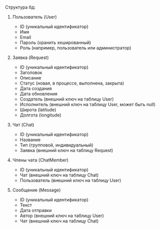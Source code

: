 Структура бд:
1) Пользователь (User)
    * ID (уникальный идентификатор)
    * Имя
    * Email
    * Пароль (хранить хешированный)
    * Роль (например, пользователь или администратор)

2) Заявка (Request)
    * ID (уникальный идентификатор)
    * Заголовок
    * Описание
    * Статус (новая, в процессе, выполнена, закрыта)
    * Дата создания
    * Дата обновления
    * Создатель (внешний ключ на таблицу User)
    * Исполнитель (внешний ключ на таблицу User, может быть null)
    * Широта (latitude)
    * Долгота (longitude)

3) Чат (Chat)
    * ID (уникальный идентификатор)
    * Название
    * Тип (групповой, индивидуальный)
    * Заявка (внешний ключ на таблицу Request)

4) Члены чата (ChatMember)
    * ID (уникальный идентификатор)
    * Чат (внешний ключ на таблицу Chat)
    * Пользователь (внешний ключ на таблицу User)

5) Сообщение (Message)
    * ID (уникальный идентификатор)
    * Текст
    * Дата отправки
    * Автор (внешний ключ на таблицу User)
    * Чат (внешний ключ на таблицу Chat)